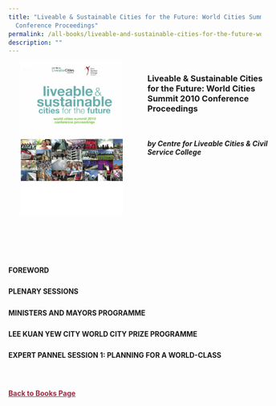 ```yaml
---
title: "Liveable & Sustainable Cities for the Future: World Cities Summit 2010
  Conference Proceedings"
permalink: /all-books/liveable-and-sustainable-cities-for-the-future-world-cities-summit-2010-conference/
description: ""
---
```

<style>


.grid-container {
	display: grid;
	grid-template-columns: 50% 50%;
	grid-gap: 5%
	}
	
img {
		object-fit: contain;
		width: 100%;
		height: 80%;
	}	

.chapter-divider {
	margin-top: 5%;
	}	
	
.back a
{
	color: #9f2943;
	font-weight: bold;
	
}	


</style>

<div class="grid-container">
	<div class="grid-child"><img src="/images/Books/Liveable%20&amp;%20Sustainable%20Cities%20for%20the%20Future.jpg"></div>
	<div class="grid-child">
		<h3>Liveable &amp; Sustainable Cities for the Future: World Cities Summit 2010 Conference Proceedings</h3>
		<i></i><br>
		<i></i><br>
		<b><i>by Centre for Liveable Cities &amp; Civil Service College</i></b>
		<p></p>
	</div>

</div>

<div>

<div class="chapter-divider">
<p><b>FOREWORD</b></p>

</div>
	
<div class="chapter-divider">
<p><b>PLENARY SESSIONS</b></p>

</div>
		
<div class="chapter-divider">
<p><b>MINISTERS AND MAYORS PROGRAMME</b></p>

</div>
	
<div class="chapter-divider">
<p><b>LEE KUAN YEW CITY WORLD CITY PRIZE PROGRAMME</b></p>

</div>
	
<div class="chapter-divider">
<p><b>EXPERT PANNEL SESSION 1: PLANNING FOR A WORLD-CLASS</b></p>

</div>
	
<div class="chapter-divider">
<p><b></b></p>

</div>
	
<div class="chapter-divider">
<p><b></b></p>

</div>
	
<div class="chapter-divider">
<p><b></b></p>

</div>
	
<div class="chapter-divider">
<p><b></b></p>

</div>
	
<div class="chapter-divider">
<p><b></b></p>

</div>
	
<div class="chapter-divider">
<p><b></b></p>

</div>
	
<div class="chapter-divider">
<p><b></b></p>

</div>	
	








</div>



<br>
<br>
<div class="back">
<a href="/books/">Back to Books Page</a>	

</div>